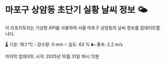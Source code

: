 
# 마포구 상암동 초단기 실황 날씨 정보 🌤️

이 리포지토리는 기상청 API를 사용하여 서울 마포구 상암동의 날씨 정보를 업데이트합니다. 

🌡️ 기온: 16.1 ℃
💧 강수량: 0 mm
💦 습도: 63 %
🌬️ 풍속: 2.2 m/s

마지막 업데이트 시각: 2025년 10월 31일 19시 12분    
